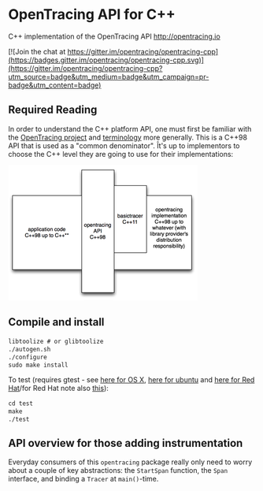 # OpenTracing API for C++
C++ implementation of the OpenTracing API http://opentracing.io

[![Join the chat at https://gitter.im/opentracing/opentracing-cpp](https://badges.gitter.im/opentracing/opentracing-cpp.svg)](https://gitter.im/opentracing/opentracing-cpp?utm_source=badge&utm_medium=badge&utm_campaign=pr-badge&utm_content=badge)

## Required Reading

In order to understand the C++ platform API, one must first be familiar with the
[OpenTracing project](http://opentracing.io) and
[terminology](http://opentracing.io/spec/) more generally. This is a C++98 API that
is used as a "common denominator". Ît's up to implementors to choose the C++ level
they are going to use for their implementations:

![stack of libraries](img/stack-of-libraries.png "Stack of Libraries")

## Compile and install

```
libtoolize # or glibtoolize
./autogen.sh
./configure
sudo make install
```

To test (requires gtest - see [here for OS X](http://stackoverflow.com/questions/20746232/how-to-properly-setup-googletest-on-os-x-aside-from-xcode), [here for ubuntu](http://www.eriksmistad.no/getting-started-with-google-test-on-ubuntu/) and [here for Red Hat](http://stackoverflow.com/questions/13513905/how-to-setup-googletest-as-a-shared-library-on-linux)/for Red Hat note also [this](http://stackoverflow.com/questions/4743233/is-usr-local-lib-searched-for-shared-libraries)):

```
cd test
make
./test
```

## API overview for those adding instrumentation

Everyday consumers of this `opentracing` package really only need to worry
about a couple of key abstractions: the `StartSpan` function, the `Span`
interface, and binding a `Tracer` at `main()`-time.
